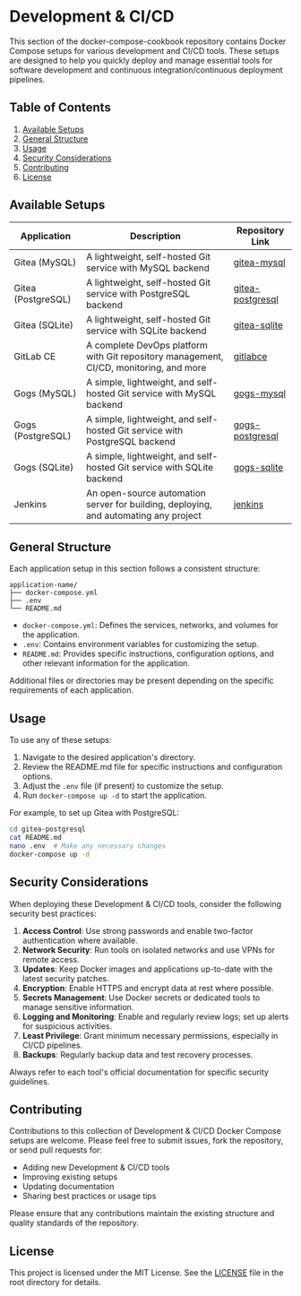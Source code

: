 # Development & CI/CD

This section of the docker-compose-cookbook repository contains Docker Compose setups for various development and CI/CD tools. These setups are designed to help you quickly deploy and manage essential tools for software development and continuous integration/continuous deployment pipelines.

## Table of Contents

1. [Available Setups](#available-setups)
2. [General Structure](#general-structure)
3. [Usage](#usage)
4. [Security Considerations](#security-considerations)
5. [Contributing](#contributing)
6. [License](#license)

## Available Setups

| Application | Description | Repository Link |
|-------------|-------------|-----------------|
| Gitea (MySQL) | A lightweight, self-hosted Git service with MySQL backend | [gitea-mysql](./gitea-mysql) |
| Gitea (PostgreSQL) | A lightweight, self-hosted Git service with PostgreSQL backend | [gitea-postgresql](./gitea-postgresql) |
| Gitea (SQLite) | A lightweight, self-hosted Git service with SQLite backend | [gitea-sqlite](./gitea-sqlite) |
| GitLab CE | A complete DevOps platform with Git repository management, CI/CD, monitoring, and more | [gitlabce](./gitlabce) |
| Gogs (MySQL) | A simple, lightweight, and self-hosted Git service with MySQL backend | [gogs-mysql](./gogs-mysql) |
| Gogs (PostgreSQL) | A simple, lightweight, and self-hosted Git service with PostgreSQL backend | [gogs-postgresql](./gogs-postgresql) |
| Gogs (SQLite) | A simple, lightweight, and self-hosted Git service with SQLite backend | [gogs-sqlite](./gogs-sqlite) |
| Jenkins | An open-source automation server for building, deploying, and automating any project | [jenkins](./jenkins) |

## General Structure

Each application setup in this section follows a consistent structure:

```
application-name/
├── docker-compose.yml
├── .env
└── README.md
```

- `docker-compose.yml`: Defines the services, networks, and volumes for the application.
- `.env`: Contains environment variables for customizing the setup.
- `README.md`: Provides specific instructions, configuration options, and other relevant information for the application.

Additional files or directories may be present depending on the specific requirements of each application.

## Usage

To use any of these setups:

1. Navigate to the desired application's directory.
2. Review the README.md file for specific instructions and configuration options.
3. Adjust the `.env` file (if present) to customize the setup.
4. Run `docker-compose up -d` to start the application.

For example, to set up Gitea with PostgreSQL:

```bash
cd gitea-postgresql
cat README.md
nano .env  # Make any necessary changes
docker-compose up -d
```

## Security Considerations

When deploying these Development & CI/CD tools, consider the following security best practices:

1. **Access Control**: Use strong passwords and enable two-factor authentication where available.
2. **Network Security**: Run tools on isolated networks and use VPNs for remote access.
3. **Updates**: Keep Docker images and applications up-to-date with the latest security patches.
4. **Encryption**: Enable HTTPS and encrypt data at rest where possible.
5. **Secrets Management**: Use Docker secrets or dedicated tools to manage sensitive information.
6. **Logging and Monitoring**: Enable and regularly review logs; set up alerts for suspicious activities.
7. **Least Privilege**: Grant minimum necessary permissions, especially in CI/CD pipelines.
8. **Backups**: Regularly backup data and test recovery processes.

Always refer to each tool's official documentation for specific security guidelines.

## Contributing

Contributions to this collection of Development & CI/CD Docker Compose setups are welcome. Please feel free to submit issues, fork the repository, or send pull requests for:

- Adding new Development & CI/CD tools
- Improving existing setups
- Updating documentation
- Sharing best practices or usage tips

Please ensure that any contributions maintain the existing structure and quality standards of the repository.

## License

This project is licensed under the MIT License. See the [LICENSE](../LICENSE) file in the root directory for details.
